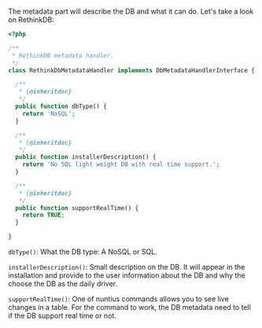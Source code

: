 The metadata part will describe the DB and what it can do. Let's take a look on
RethinkDB:

```php
<?php

/**
 * RethinkDB metadata handler.
 */
class RethinkDbMetadataHandler implements DbMetadataHandlerInterface {

  /**
   * {@inheritdoc}
   */
  public function dbType() {
    return 'NoSQL';
  }

  /**
   * {@inheritdoc}
   */
  public function installerDescription() {
    return 'No SQL light weight DB with real time support.';
  }

  /**
   * {@inheritdoc}
   */
  public function supportRealTime() {
    return TRUE;
  }

}
```

`dbType()`: What the DB type: A NoSQL or SQL.

`installerDescription()`: Small description on the DB. It will appear in the
installation and provide to the user information about the DB and why the choose 
the DB as the daily driver.

`supportRealTime()`: One of nuntius commands allows you to see live changes in 
a table. For the command to work, the DB metadata need to tell if the DB support
real time or not.